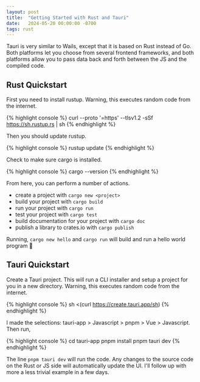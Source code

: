 ```yaml
---
layout: post
title:  "Getting Started with Rust and Tauri"
date:   2024-05-20 00:00:00 -0700
tags: rust
---
```


Tauri is very similar to Wails, except that it is based on Rust instead of Go. Both platforms let you choose from several frontend frameworks, and both platforms allow you to pass data back and forth between the JS and the compiled code.

## Rust Quickstart

First you need to install rustup. Warning, this executes random code from the internet.

{% highlight console %}
curl --proto '=https' --tlsv1.2 -sSf https://sh.rustup.rs | sh
{% endhighlight %}

Then you should update rustup.

{% highlight console %}
rustup update
{% endhighlight %}

Check to make sure cargo is installed.

{% highlight console %}
cargo --version
{% endhighlight %}

From here, you can perform a number of actions.

  - create a project with `cargo new <project>`
  - build your project with `cargo build`
  - run your project with `cargo run`
  - test your project with `cargo test`
  - build documentation for your project with `cargo doc`
  - publish a library to crates.io with `cargo publish`

Running, `cargo new hello` and `cargo run` will build and run a hello world program 🎉

## Tauri Quickstart

Create a Tauri project. This will run a CLI installer and setup a project for you in a new directory. Warning, this executes random code from the internet.

{% highlight console %}
sh <(curl https://create.tauri.app/sh)
{% endhighlight %}

I made the selections: tauri-app > Javascript > pnpm > Vue > Javascript. Then run,

{% highlight console %}
cd tauri-app
pnpm install
pnpm tauri dev
{% endhighlight %}

The line `pnpm tauri dev` will run the code. Any changes to the source code on the Rust or JS side will automatically update the UI. I'll follow up with more a less trivial example in a few days.
